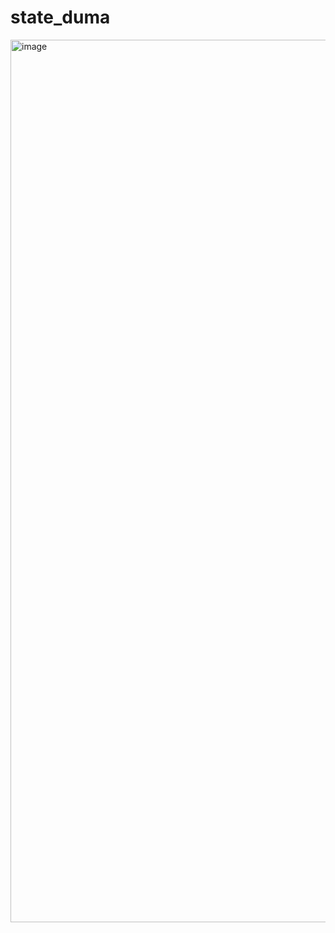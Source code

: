 # state_duma
<img width="2832" height="1412" alt="image" src="https://github.com/user-attachments/assets/51b18fd5-c59f-4b6b-b32a-eb015ba91449" />

